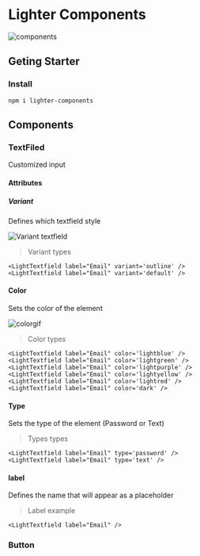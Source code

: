# Lighter Components

![components](https://user-images.githubusercontent.com/47366440/218290321-730727b7-904e-4fa5-9884-d480172b0eb4.gif)

## Geting Starter
### Install
```
npm i lighter-components
```

## Components

### TextFiled
Customized input

#### Attributes

##### Variant
Defines which textfield style

![Variant textfield](https://user-images.githubusercontent.com/47366440/218289818-b53506fe-6a03-4b7a-9d0a-e656cc81773d.png)

> Variant types

```
<LightTextfield label="Email" variant='outline' /> 
<LightTextfield label="Email" variant='default' />
```

#### Color
Sets the color of the element

![colorgif](https://user-images.githubusercontent.com/47366440/218290193-3ab830b0-71df-4205-9ec3-62adc8841421.gif)

> Color types
```
<LightTextfield label="Email" color='lightblue' />
<LightTextfield label="Email" color='lightgreen' />
<LightTextfield label="Email" color='lightpurple' />
<LightTextfield label="Email" color='lightyellow' />
<LightTextfield label="Email" color='lightred' />
<LightTextfield label="Email" color='dark' />
```

#### Type
Sets the type of the element (Password or Text)

> Types types
```
<LightTextfield label="Email" type='password' />
<LightTextfield label="Email" type='text' />
```

#### label
Defines the name that will appear as a placeholder

> Label example

```
<LightTextfield label="Email" />
```

### Button


